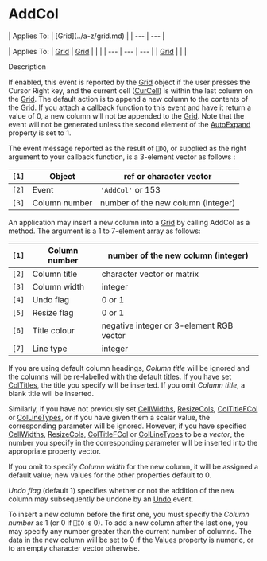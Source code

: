 




<h1 class="heading"><span class="name">AddCol</span></h1>
| Applies To: | [Grid](../a-z/grid.md) |
| --- | ---  |

| Applies To: | [Grid](../a-z/grid.md) | [Grid](../a-z/grid.md) |  |  |
| --- | --- | ---  |
| [Grid](../a-z/grid.md) |  |  |


Description


If enabled, this event is reported by the [Grid](../a-z/grid.md) object if the user presses the Cursor Right key, and the current cell ([CurCell](../a-z/curcell.md)) is within the last column on the [Grid](../a-z/grid.md). The default action is to append a new column to the contents of the [Grid](../a-z/grid.md). If you attach a callback function to this event and have it return a value of 0, a new column will not be appended to the [Grid](../a-z/grid.md). Note that the event will not be generated unless the second element of the [AutoExpand](../a-z/autoexpand.md) property is set to 1.




The event message reported as the result of `⎕DQ`, or supplied as the right argument to your callback function, is a 3-element vector as follows :

| `[1]` | Object | ref or character vector |
| --- | --- | ---  |
| `[2]` | Event | `'AddCol'` or 153 |
| `[3]` | Column number | number of the new column (integer) |




An application may insert a new column into a [Grid](../a-z/grid.md) by calling 
      AddCol as a method. The argument is a 1 to 7-element array as 
      follows:

| `[1]` | Column number | number of the new column (integer) |
| --- | --- | ---  |
| `[2]` | Column title | character vector or matrix |
| `[3]` | Column width | integer |
| `[4]` | Undo flag | 0 or 1 |
| `[5]` | Resize flag | 0 or 1 |
| `[6]` | Title colour | negative integer or 3-element RGB vector |
| `[7]` | Line type | integer |



If you are using default column headings, *Column title* will be ignored and the columns will be re-labelled with the default titles. If you have set [ColTitles](../a-z/coltitles.md), the title you specify will be inserted. If you omit *Column title*, a blank title will be inserted.


Similarly, if you have not previously set [CellWidths](../a-z/cellwidths.md), [ResizeCols](../a-z/resizecols.md), [ColTitleFCol](../a-z/coltitlefcol.md) or [ColLineTypes](../a-z/collinetypes.md), or if you have given them a scalar value, the corresponding parameter will be ignored. However, if you have specified [CellWidths](../a-z/cellwidths.md), [ResizeCols](../a-z/resizecols.md), [ColTitleFCol](../a-z/coltitlefcol.md) or [ColLineTypes](../a-z/collinetypes.md) to be a *vector*, the number you specify in the corresponding parameter will be inserted into the appropriate property vector.


If you omit to specify *Column width* for the new column, it will be assigned a default value; new values for the other properties default to 0.


*Undo flag* (default 1) specifies whether or not the addition of the new column may subsequently be undone by an [Undo](../a-z/undo.md) event.


To insert a new column before the first one, you must specify the *Column number* as 1 (or 0 if `⎕IO` is 0). To add a new column after the last one, you may specify any number greater than the current number of columns. The data in the new column will be set to 0 if the [Values](../a-z/values.md) property is numeric, or to an empty character vector otherwise.


